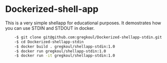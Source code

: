# Dockerized-shell-app
This is a very simple shellapp for educational purposes. It demostrates how you can use STDIN and STDOUT in docker.
```bash
    -$ git clone git@github.com:gregkoul/Dockerized-shellapp-stdin.git
    -$ cd Dockerized-shellapp-stdin
    -$ docker build . gregkoul/shellapp-stdin:1.0
    -$ docker run gregkoul/shellapp-stdin:1.0
    -$ docker run -it gregkoul/shellapp-stdin:1.0
```
